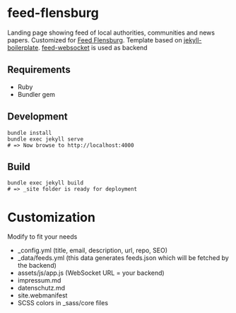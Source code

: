 # feed-flensburg

Landing page showing feed of local authorities, communities and news papers. Customized for [Feed Flensburg](https://feed-flensburg.de/). Template based on [jekyll-boilerplate](https://github.com/midzer/jekyll-boilerplate). [feed-websocket](https://github.com/midzer/feed-websocket) is used as backend

## Requirements

* Ruby
* Bundler gem

## Development

```
bundle install
bundle exec jekyll serve
# => Now browse to http://localhost:4000
```

## Build

```
bundle exec jekyll build
# => _site folder is ready for deployment
```

# Customization

Modify to fit your needs

* _config.yml (title, email, description, url, repo, SEO)
* _data/feeds.yml (this data generates feeds.json which will be fetched by the backend)
* assets/js/app.js (WebSocket URL = your backend)
* impressum.md
* datenschutz.md
* site.webmanifest
* SCSS colors in _sass/core files
